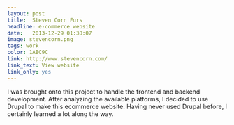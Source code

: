 ```yaml
---
layout: post
title:  Steven Corn Furs
headline: e-commerce website
date:   2013-12-29 01:38:07
image: stevencorn.png
tags: work
color: 1ABC9C
link: http://www.stevencorn.com/
link_text: View website
link_only: yes
---
```

I was brought onto this project to handle the frontend and backend development. After analyzing the available platforms, I decided to use Drupal to make this ecommerce website. Having never used Drupal before, I certainly learned a lot along the way.
